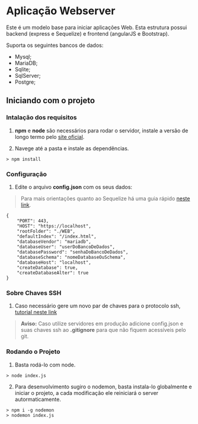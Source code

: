 # Aplicação Webserver

Este é um modelo base para iniciar aplicações Web.
Esta estrutura possui backend (express e Sequelize) e frontend (angularJS e Bootstrap).

Suporta os seguintes bancos de dados:
- Mysql;
- MariaDB;
- Sqlite;
- SqlServer;
- Postgre;

## Iniciando com o projeto

### Intalação dos requisitos

1. **npm** e **node** são necessários para rodar o servidor, instale a versão de longo termo pelo [site oficial](https://nodejs.org/pt-br/).

2. Navege até a pasta e instale as dependências.

```
> npm install
```

### Configuração
1. Edite o arquivo **config.json** com os seus dados:
> Para mais orientações quanto ao Sequelize há uma guia rápido [neste link](https://sequelize.org/master/manual/getting-started.html).

```
{
    "PORT": 443,
    "HOST": "https://localhost",
    "rootFolder": "./WEB",
    "defaultIndex": "/index.html",
    "databaseVendor": "mariadb",
    "databaseUser": "userDoBancoDeDados",
    "databasePassword": "senhaDoBancoDeDados",
    "databaseSchema": "nomeDatabaseOuSchema",
    "databaseHost": "localhost",
    "createDatabase": true, 
    "createDatabaseAlter": true
}
```

### Sobre Chaves SSH

1. Caso necessário gere um novo par de chaves para o protocolo ssh, [tutorial neste link](https://computadorcomwindows.com/2018/07/27/tutorial-como-gerar-uma-chave-ssh-no-windows-10/)

>
> **Aviso:** Caso utilize servidores em produção adicione config.json e suas chaves ssh ao **.gitignore** para que não fiquem acessíveis pelo git.
>

### Rodando o Projeto

1. Basta rodá-lo com node.

```
> node index.js
```

2. Para desenvolvimento sugiro o nodemon, basta instala-lo globalmente e iniciar o projeto, a cada modificação ele reiniciará o server autormaticamente.

```
> npm i -g nodemon
> nodemon index.js
```
